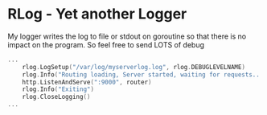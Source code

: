 # RLog - Yet another Logger

My logger writes the log to file or stdout on goroutine so that there is no impact on the program.
So feel free to send LOTS of debug

```go
...
    rlog.LogSetup("/var/log/myserverlog.log", rlog.DEBUGLEVELNAME)
    rlog.Info("Routing loading, Server started, waiting for requests...")
    http.ListenAndServe(":9000", router)
    rlog.Info("Exiting")
    rlog.CloseLogging()
...
```
